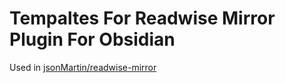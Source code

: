 # Tempaltes For Readwise Mirror Plugin For Obsidian

Used in [jsonMartin/readwise-mirror](https://github.com/jsonMartin/readwise-mirror)
